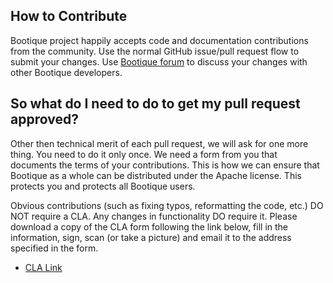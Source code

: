 ## How to Contribute

Bootique project happily accepts code and documentation contributions from the community. Use the normal GitHub
issue/pull request flow to submit your changes. Use [Bootique forum](https://groups.google.com/forum/#!forum/bootique-user) 
to discuss your changes with other Bootique developers.

## So what do I need to do to get my pull request approved?

Other then technical merit of each pull request, we 
will ask for one more thing. You need to do it only once. We need a form from you that documents the terms of your 
contributions. This is how we can ensure that Bootique as a whole can be distributed under the Apache license. 
This protects you and protects all Bootique users.

Obvious contributions (such as fixing typos, reformatting the code, etc.) DO NOT require a CLA. Any changes in 
functionality DO require it. Please download a copy of the CLA form following the link below, fill in the information, 
sign, scan (or take a picture) and email it to the address specified in the form.

* [CLA Link](http://www.objectstyle.com/f/cla/icla.pdf)
